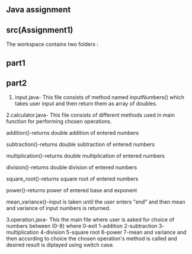 ## Java assignment

## src(Assignment1)

The workspace contains two folders :
## part1

## part2
1. input.java-
This file consists of method named inputNumbers() which takes user input and then return them as array of doubles.

2.calculator.java-
This file consists of different methods used in main function for performing chosen operations.

addition()-returns double addition of entered numbers

subtraction()-returns double subtraction of entered numbers

multiplication()-returns double multiplication of entered numbers 

division()-returns double division of entered numbers

square_root()-returns square root of entered numbers

power()-returns power of entered base and exponent

mean_variance()-input is taken until the user enters "end" and then mean and variance of input numbers is returned.

3.operation.java-
This the main file where user is asked for choice of numbers between (0-8) where
0-exit
1-addition
2-subtraction
3- multiplication
4-division
5-square root
6-power
7-mean and variance
and then according to choice the chosen operation's method is called and desired result is diplayed using switch case.



